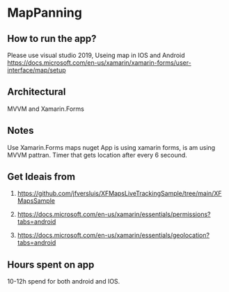 # MapPanning
## How to run the app?

Please use visual studio 2019, 
Useing map in IOS and Android https://docs.microsoft.com/en-us/xamarin/xamarin-forms/user-interface/map/setup



## Architectural
MVVM and Xamarin.Forms

## Notes
Use Xamarin.Forms maps nuget
App is using xamarin forms, is am using MVVM pattran.
Timer that gets location after every 6 secound. 

## Get Ideais from

1. https://github.com/jfversluis/XFMapsLiveTrackingSample/tree/main/XFMapsSample

2. https://docs.microsoft.com/en-us/xamarin/essentials/permissions?tabs=android

3. https://docs.microsoft.com/en-us/xamarin/essentials/geolocation?tabs=android


## Hours spent on app

10-12h spend for both android and IOS.

